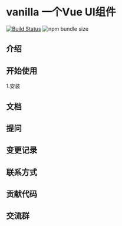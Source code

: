 # vanilla 一个Vue UI组件

[![Build Status](https://www.travis-ci.org/LiMiu331/vanilla.svg?branch=master)](https://www.travis-ci.org/LiMiu331/vanilla)
![npm bundle size](https://img.shields.io/bundlephobia/min/vanla)
## 介绍

## 开始使用
1.安装

## 文档

## 提问

## 变更记录

## 联系方式

## 贡献代码

## 交流群

